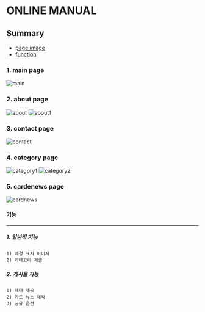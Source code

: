 **ONLINE MANUAL**
======
## Summary
* [page image](#1.mainpage)
* [function](#기능)

### 1. main page

![main](https://i.imgur.com/InEsHoN.png)

### 2. about page

![about](https://i.imgur.com/ESdOmuB.png)
![about1](https://i.imgur.com/z9YSYCt.png)

### 3. contact page


![contact](https://i.imgur.com/h4tokAS.png)

### 4. category page

![category1](https://i.imgur.com/eJt2FfA.png)
![category2](https://i.imgur.com/s35Bon5.png)

### 5. cardenews page

![cardnews](https://i.imgur.com/QVBpm4q.png)

#### 기능
----
##### 1. 일반적 기능

    1) 배경 표지 이미지
    2) 카테고리 제공

##### 2. 게시물 기능

    1) 테마 제공
    2) 카드 뉴스 제작
    3) 공유 옵션